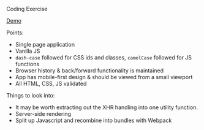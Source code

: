 Coding Exercise

[Demo](http://moviesearchexercise.herokuapp.com/?#)

Points:

* Single page application
* Vanilla JS
* `dash-case` followed for CSS ids and classes, `camelCase` followed for JS functions
* Browser history & back/forward functionality is maintained
* App has mobile-first design & should be viewed from a small viewport
* All HTML, CSS, JS validated

Things to look into:

* It may be worth extracting out the XHR handling into one utility function.
* Server-side rendering
* Split up Javascript and recombine into bundles with Webpack
